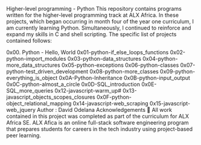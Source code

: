 Higher-level programming - Python
This repository contains programs written for the higher-level programming track at ALX Africa. In these projects, which began occurring in month four of the year one curriculum, I am currently learning Python. Simultaneously, I continued to reinforce and expand my skills in C and shell scripting. The specific list of projects contained follows:

0x00. Python - Hello, World
0x01-python-if_else_loops_functions
0x02-python-import_modules
0x03-python-data_structures
0x04-python-more_data_structures
0x05-python-exceptions
0x06-python-classes
0x07-python-test_driven_development
0x08-python-more_classes
0x09-python-everything_is_object
0x0A-Python-Inheritance
0x0B-python-input_output
0x0C-python-almost_a_circle
0x0D-SQL_introduction
0x0E-SQL_more_queries
0x12-javascript-warm_up#
0x13-javascript_objects_scopes_closures
0x0F-python-object_relational_mapping
0x14-javascript-web_scraping
0x15-javascript-web_jquery
Author :
David Odelana
Acknowledgements 🙏
All work contained in this project was completed as part of the curriculum for ALX Africa SE. ALX Afica is an online full-stack software engineering program that prepares students for careers in the tech industry using project-based peer learning.
